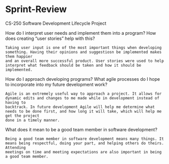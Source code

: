 # Sprint-Review
CS-250 Software Development Lifecycle Project

How do I interpret user needs and implement them into a program? How does creating “user stories” help with this?

    Taking user input is one of the most important things when developing something. Having their opinions and suggestiosn be implemented makes them happier 
    and an overall more successful product. User stories were used to help interpret what feedback should be taken and how it should be implemented.

How do I approach developing programs? What agile processes do I hope to incorporate into my future development work?

    Agile is an extremely useful way to approach a project. It allows for dynamic edits and changes to me made while in development instead of having to 
    backtrack. In future development Agile will help me determine what needs to be done first, and how long it will take, which will help me get the project
    done in a timely manner.

What does it mean to be a good team member in software development?

    Being a good team member in software development means many things. It means being respectful, doing your part, and helping others do theirs. Attending 
    meetings on time and meeting expectations are also important in being a good team member.
